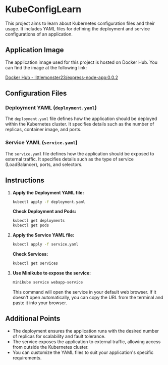 # KubeConfigLearn

This project aims to learn about Kubernetes configuration files and their usage. It includes YAML files for defining the deployment and service configurations of an application.

## Application Image

The application image used for this project is hosted on Docker Hub. You can find the image at the following link:

[Docker Hub - littlemonster23/express-node-app:0.0.2](https://hub.docker.com/repository/docker/littlemonster23/express-node-app/general)

## Configuration Files

### Deployment YAML (`deployment.yaml`)

The `deployment.yaml` file defines how the application should be deployed within the Kubernetes cluster. It specifies details such as the number of replicas, container image, and ports.

### Service YAML (`service.yaml`)

The `service.yaml` file defines how the application should be exposed to external traffic. It specifies details such as the type of service (LoadBalancer), ports, and selectors.

## Instructions

1. **Apply the Deployment YAML file:**

   ```bash
   kubectl apply -f deployment.yaml
   ```

   **Check Deployment and Pods:**

   ```bash
   kubectl get deployments
   kubectl get pods
   ```

2. **Apply the Service YAML file:**

   ```bash
   kubectl apply -f service.yaml
   ```

   **Check Services:**

   ```bash
   kubectl get services
   ```

3. **Use Minikube to expose the service:**

   ```bash
   minikube service webapp-service
   ```

   This command will open the service in your default web browser. If it doesn't open automatically, you can copy the URL from the terminal and paste it into your browser.

## Additional Points

- The deployment ensures the application runs with the desired number of replicas for scalability and fault tolerance.
- The service exposes the application to external traffic, allowing access from outside the Kubernetes cluster.
- You can customize the YAML files to suit your application's specific requirements.
